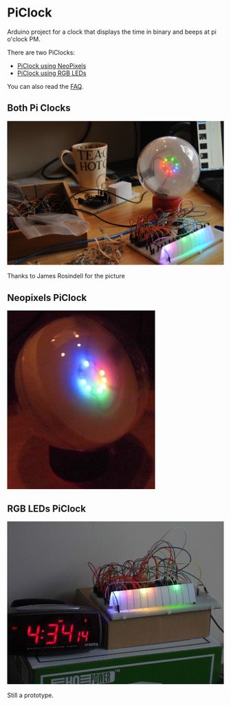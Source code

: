 # PiClock

Arduino project for a clock that displays the time in binary and beeps at pi o'clock PM.

There are two PiClocks:
 * [PiClock using NeoPixels](NeoPixels.md)
 * [PiClock using RGB LEDs](RgbLeds.md)

You can also read the [FAQ](FAQ.md).

## Both Pi Clocks

![Both PiClocks](PiClocks.jpg)

Thanks to James Rosindell for the picture

## Neopixels PiClock

![Pi Clock NeoPixels](NeoPixels/PiClockFront3.jpg)

## RGB LEDs PiClock 

![Pi Clock RGB LEDs prototype](RgbLeds/PiClockRgbLedsPrototypeSide.jpg)

Still a prototype.
